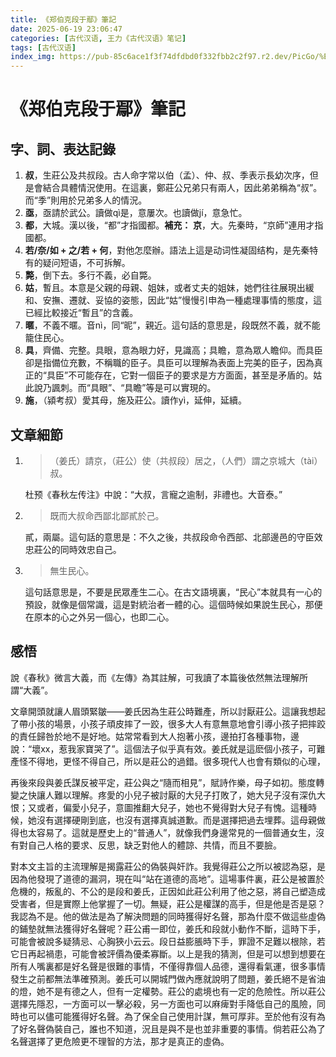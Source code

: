 ```yaml
---
title: 《郑伯克段于鄢》筆記
date: 2025-06-19 23:06:47
categories: [古代汉语, 王力《古代汉语》笔记]
tags: [古代汉语]
index_img: https://pub-85c6ace1f3f74dfdbd0f332fbb2c2f97.r2.dev/PicGo/%E6%98%A5%E7%A7%8B%E5%B7%A6%E6%B0%8F%E5%82%B3.jpg
---
```


# 《郑伯克段于鄢》筆記

## 字、詞、表达記錄

1. **叔**，生莊公及共叔段。古人命字常以伯（孟）、仲、叔、季表示長幼次序，但是會結合具體情況使用。在這裏，鄭莊公兄弟只有兩人，因此弟弟稱為“叔”。而“季”則用於兄弟多人的情況。
2. **亟**，亟請於武公。讀做qì是，意屢次。也讀做jí，意急忙。
3. **都**，大城。漢以後，“都”才指國都。**補充：** **京**，大。先秦時，“京師”連用才指國都。 
4. **若/奈/如 + 之/若 + 何**，對他怎麼辦。語法上這是动词性凝固结构，是先秦特有的疑问短语，不可拆解。
5. **斃**，倒下去。多行不義，必自斃。
6. **姑**，暫且。本意是父親的母親、姐妹，或者丈夫的姐妹，她們往往展現出緩和、安撫、遷就、妥協的姿態，因此“姑”慢慢引申為一種處理事情的態度，這已經比較接近“暫且”的含義。
7. **暱**，不義不暱。音nì，同“昵”，親近。這句話的意思是，段既然不義，就不能籠住民心。
8. **具**，齊備、完整。具眼，意為眼力好，見識高；具瞻，意為眾人瞻仰。而具臣卻是指備位充數，不稱職的臣子。具臣可以理解為表面上完美的臣子，因為真正的“具臣”不可能存在，它對一個臣子的要求是方方面面，甚至是矛盾的。姑此說乃諷刺。而“具眼”、“具瞻”等是可以實現的。
9. **施**，（潁考叔）愛其母，施及莊公。讀作yì，延伸，延續。

## 文章細節

1. > （姜氏）請京，（莊公）使（共叔段）居之，（人們）謂之京城大（tài）叔。
   
   杜预《春秋左传注》中說：“大叔，言寵之逾制，非禮也。大音泰。”

2. > 既而大叔命西鄙北鄙貳於己。

    貳，兩屬。這句話的意思是：不久之後，共叔段命令西部、北部邊邑的守臣效忠莊公的同時效忠自己。

3. > 無生民心。
   
   這句話意思是，不要是民眾產生二心。在古文語境裏，“民心”本就具有一心的預設，就像是個常識，這是對統治者一體的心。這個時候如果說生民心，那便在原本的心之外另一個心，也即二心。

## 感悟

說《春秋》微言大義，而《左傳》為其註解，可我讀了本篇後依然無法理解所謂“大義”。

文章開頭就讓人眉頭緊皺——姜氏因為生莊公時難產，所以討厭莊公。這讓我想起了帶小孩的場景，小孩子頑皮摔了一跤，很多大人有意無意地會引導小孩子把摔跤的責任歸咎於地不是好地。姑常常看到大人抱著小孩，邊拍打各種事物，邊說：“壞xx，惹我家寶哭了”。這個法子似乎真有效。姜氏就是這麽個小孩子，可難產怪不得地，更怪不得自己，所以是莊公的過錯。很多現代人也會有類似的心理，

再後來段與姜氏謀反被平定，莊公與之“隨而相見”，賦詩作樂，母子如初。態度轉變之快讓人難以理解。疼愛的小兒子被討厭的大兒子打敗了，她大兒子沒有深仇大恨；又或者，偏愛小兒子，意圖推翻大兒子，她也不覺得對大兒子有愧。這種時候，她沒有選擇硬剛到底，也沒有選擇真誠道歉。而是選擇把過去埋葬。這母親做得也太容易了。這就是歷史上的“普通人”，就像我們身邊常見的一個普通女生，沒有對自己人格的要求、反思，缺乏對他人的體諒、共情，而且不要臉。

對本文主旨的主流理解是揭露莊公的偽裝與奸詐。我覺得莊公之所以被認為惡，是因為他發現了道德的漏洞，現在叫“站在道德的高地”。這場事件裏，莊公是被置於危機的，叛亂的、不公的是段和姜氏，正因如此莊公利用了他之惡，將自己塑造成受害者，但是實際上他掌握了一切。無疑，莊公是權謀的高手，但是他是否是惡？我認為不是。他的做法是為了解決問題的同時獲得好名聲，那為什麼不做這些虛偽的鋪墊就無法獲得好名聲呢？莊公甫一即位，姜氏和段就小動作不斷，這時下手，可能會被說多疑猜忌、心胸狹小云云。段日益膨脹時下手，罪證不足難以根除，若它日再起禍患，可能會被評價為優柔寡斷。以上是我的猜測，但是可以想到想要在所有人嘴裏都是好名聲是很難的事情，不僅得靠個人品德，還得看氣運，很多事情發生之前都無法準確預測。姜氏可以開城門做內應就說明了問題，姜氏絕不是省油的燈，她不是有德之人，但有一定權勢。莊公的處境也有一定的危險性。所以莊公選擇先隱忍，一方面可以一擊必殺，另一方面也可以麻痺對手降低自己的風險，同時也可以儘可能獲得好名聲。為了保全自己使用計謀，無可厚非。至於他有沒有為了好名聲偽裝自己，誰也不知道，況且是與不是也並非重要的事情。倘若莊公為了名聲選擇了更危險更不理智的方法，那才是真正的虛偽。
